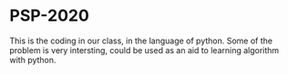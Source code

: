 # PSP-2020
This is the coding in our class, in the language of python. Some of the problem is very intersting, could be used as an aid to learning algorithm with python.
